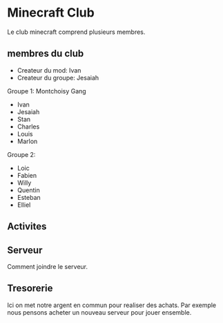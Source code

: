 # Minecraft Club

Le club minecraft comprend plusieurs membres.

## membres du club

- Createur du mod: Ivan
- Createur du groupe: Jesaiah

Groupe 1: Montchoisy Gang
- Ivan
- Jesaiah
- Stan
- Charles
- Louis
- Marlon

Groupe 2:
- Loic
- Fabien
- Willy
- Quentin
- Esteban
- Elliel

## Activites


## Serveur

Comment joindre le serveur.

## Tresorerie

Ici on met notre argent en commun pour realiser des achats.
Par exemple nous pensons acheter un nouveau serveur pour jouer ensemble.
